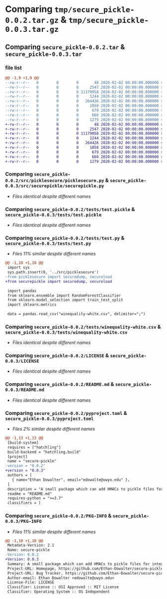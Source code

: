 # Comparing `tmp/secure_pickle-0.0.2.tar.gz` & `tmp/secure_pickle-0.0.3.tar.gz`

## Comparing `secure_pickle-0.0.2.tar` & `secure_pickle-0.0.3.tar`

### file list

```diff
@@ -1,9 +1,9 @@
--rw-r--r--   0        0        0       48 2020-02-02 00:00:00.000000 secure_pickle-0.0.2/src/picklesecure/__init__.py
--rw-r--r--   0        0        0     2547 2020-02-02 00:00:00.000000 secure_pickle-0.0.2/src/picklesecure/picklesecure.py
--rw-r--r--   0        0        0 11179058 2020-02-02 00:00:00.000000 secure_pickle-0.0.2/tests/test.pickle
--rw-r--r--   0        0        0     1244 2020-02-02 00:00:00.000000 secure_pickle-0.0.2/tests/test.py
--rw-r--r--   0        0        0   264426 2020-02-02 00:00:00.000000 secure_pickle-0.0.2/tests/winequality-white.csv
--rw-r--r--   0        0        0     1058 2020-02-02 00:00:00.000000 secure_pickle-0.0.2/LICENSE
--rw-r--r--   0        0        0      679 2020-02-02 00:00:00.000000 secure_pickle-0.0.2/README.md
--rw-r--r--   0        0        0      660 2020-02-02 00:00:00.000000 secure_pickle-0.0.2/pyproject.toml
--rw-r--r--   0        0        0     1279 2020-02-02 00:00:00.000000 secure_pickle-0.0.2/PKG-INFO
+-rw-r--r--   0        0        0       48 2020-02-02 00:00:00.000000 secure_pickle-0.0.3/src/securepickle/__init__.py
+-rw-r--r--   0        0        0     2547 2020-02-02 00:00:00.000000 secure_pickle-0.0.3/src/securepickle/securepickle.py
+-rw-r--r--   0        0        0 11179058 2020-02-02 00:00:00.000000 secure_pickle-0.0.3/tests/test.pickle
+-rw-r--r--   0        0        0     1244 2020-02-02 00:00:00.000000 secure_pickle-0.0.3/tests/test.py
+-rw-r--r--   0        0        0   264426 2020-02-02 00:00:00.000000 secure_pickle-0.0.3/tests/winequality-white.csv
+-rw-r--r--   0        0        0     1058 2020-02-02 00:00:00.000000 secure_pickle-0.0.3/LICENSE
+-rw-r--r--   0        0        0      679 2020-02-02 00:00:00.000000 secure_pickle-0.0.3/README.md
+-rw-r--r--   0        0        0      660 2020-02-02 00:00:00.000000 secure_pickle-0.0.3/pyproject.toml
+-rw-r--r--   0        0        0     1279 2020-02-02 00:00:00.000000 secure_pickle-0.0.3/PKG-INFO
```

### Comparing `secure_pickle-0.0.2/src/picklesecure/picklesecure.py` & `secure_pickle-0.0.3/src/securepickle/securepickle.py`

 * *Files identical despite different names*

### Comparing `secure_pickle-0.0.2/tests/test.pickle` & `secure_pickle-0.0.3/tests/test.pickle`

 * *Files identical despite different names*

### Comparing `secure_pickle-0.0.2/tests/test.py` & `secure_pickle-0.0.3/tests/test.py`

 * *Files 11% similar despite different names*

```diff
@@ -1,10 +1,10 @@
 import sys
 sys.path.insert(0, '../src/picklesecure')
-from picklesecure import securedump, secureload
+from securepickle import securedump, secureload
 
 import pandas
 from sklearn.ensemble import RandomForestClassifier
 from sklearn.model_selection import train_test_split
 import sklearn.metrics
 
 data = pandas.read_csv("winequality-white.csv", delimiter=";")
```

### Comparing `secure_pickle-0.0.2/tests/winequality-white.csv` & `secure_pickle-0.0.3/tests/winequality-white.csv`

 * *Files identical despite different names*

### Comparing `secure_pickle-0.0.2/LICENSE` & `secure_pickle-0.0.3/LICENSE`

 * *Files identical despite different names*

### Comparing `secure_pickle-0.0.2/README.md` & `secure_pickle-0.0.3/README.md`

 * *Files identical despite different names*

### Comparing `secure_pickle-0.0.2/pyproject.toml` & `secure_pickle-0.0.3/pyproject.toml`

 * *Files 2% similar despite different names*

```diff
@@ -1,13 +1,13 @@
 [build-system]
 requires = ["hatchling"]
 build-backend = "hatchling.build"
 [project]
 name = "secure-pickle"
-version = "0.0.2"
+version = "0.0.3"
 authors = [
   { name="Ethan Dowalter", email="edowalte@uwyo.edu" },
 ]
 description = "A small package which can add HMACs to pickle files for integrity checks upon unpickling"
 readme = "README.md"
 requires-python = ">=3.7"
 classifiers = [
```

### Comparing `secure_pickle-0.0.2/PKG-INFO` & `secure_pickle-0.0.3/PKG-INFO`

 * *Files 11% similar despite different names*

```diff
@@ -1,10 +1,10 @@
 Metadata-Version: 2.1
 Name: secure-pickle
-Version: 0.0.2
+Version: 0.0.3
 Summary: A small package which can add HMACs to pickle files for integrity checks upon unpickling
 Project-URL: Homepage, https://github.com/Ethan-Dowalter/secure-pickle-files
 Project-URL: Bug Tracker, https://github.com/Ethan-Dowalter/secure-pickle-files/issues
 Author-email: Ethan Dowalter <edowalte@uwyo.edu>
 License-File: LICENSE
 Classifier: License :: OSI Approved :: MIT License
 Classifier: Operating System :: OS Independent
```

